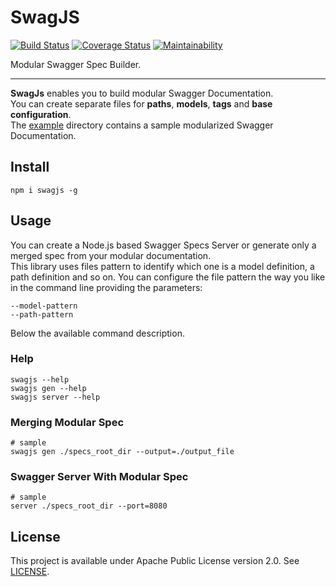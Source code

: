 # SwagJS
[![Build Status](https://travis-ci.org/vitorsalgado/swagjs.svg?branch=master)](https://travis-ci.org/vitorsalgado/swagjs) 
[![Coverage Status](https://coveralls.io/repos/github/vitorsalgado/swagjs/badge.svg?branch=master)](https://coveralls.io/github/vitorsalgado/swagjs?branch=master) 
[![Maintainability](https://api.codeclimate.com/v1/badges/8132957f371a0573f384/maintainability)](https://codeclimate.com/github/vitorsalgado/swagjs/maintainability)  

Modular Swagger Spec Builder.  

---

**SwagJs** enables you to build modular Swagger Documentation.  
You can create separate files for **paths**, **models**, **tags** and **base configuration**.  
The [example](./example) directory contains a sample modularized Swagger Documentation.

## Install
```
npm i swagjs -g
```

## Usage
You can create a Node.js based Swagger Specs Server or generate only a merged spec from your modular documentation.  
This library uses files pattern to identify which one is a model definition, a path definition and so on. 
You can configure the file pattern the way you like in the command line providing the parameters:  
```
--model-pattern
--path-pattern
```
Below the available command description.

### Help
```
swagjs --help 
swagjs gen --help
swagjs server --help
```

### Merging Modular Spec
```
# sample
swagjs gen ./specs_root_dir --output=./output_file
``` 

### Swagger Server With Modular Spec
```
# sample
server ./specs_root_dir --port=8080 
```

## License
This project is available under Apache Public License version 2.0. See [LICENSE](LICENSE).
